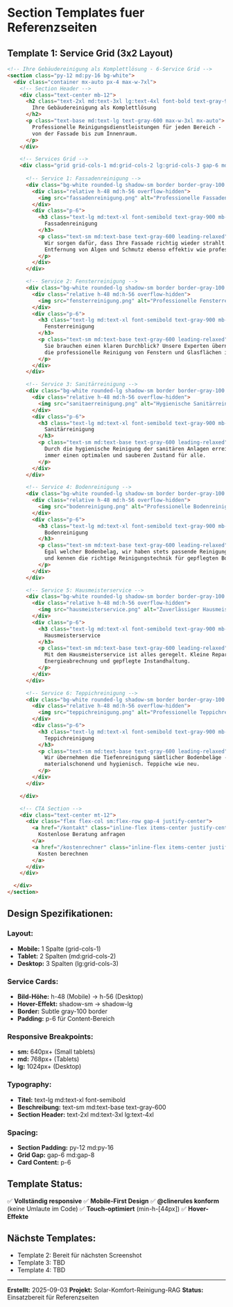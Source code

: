 # Section Templates fuer Referenzseiten

## Template 1: Service Grid (3x2 Layout)

```html
<!-- Ihre Gebäudereinigung als Komplettlösung - 6-Service Grid -->
<section class="py-12 md:py-16 bg-white">
  <div class="container mx-auto px-4 max-w-7xl">
    <!-- Section Header -->
    <div class="text-center mb-12">
      <h2 class="text-2xl md:text-3xl lg:text-4xl font-bold text-gray-900 mb-4">
        Ihre Gebäudereinigung als Komplettlösung
      </h2>
      <p class="text-base md:text-lg text-gray-600 max-w-3xl mx-auto">
        Professionelle Reinigungsdienstleistungen für jeden Bereich - 
        von der Fassade bis zum Innenraum.
      </p>
    </div>

    <!-- Services Grid -->
    <div class="grid grid-cols-1 md:grid-cols-2 lg:grid-cols-3 gap-6 md:gap-8">
      
      <!-- Service 1: Fassadenreinigung -->
      <div class="bg-white rounded-lg shadow-sm border border-gray-100 overflow-hidden hover:shadow-lg transition-shadow duration-300">
        <div class="relative h-48 md:h-56 overflow-hidden">
          <img src="fassadenreinigung.png" alt="Professionelle Fassadenreinigung" class="w-full h-full object-cover">
        </div>
        <div class="p-6">
          <h3 class="text-lg md:text-xl font-semibold text-gray-900 mb-3">
            Fassadenreinigung
          </h3>
          <p class="text-sm md:text-base text-gray-600 leading-relaxed">
            Wir sorgen dafür, dass Ihre Fassade richtig wieder strahlt. 
            Entfernung von Algen und Schmutz ebenso effektiv wie professionell.
          </p>
        </div>
      </div>

      <!-- Service 2: Fensterreinigung -->
      <div class="bg-white rounded-lg shadow-sm border border-gray-100 overflow-hidden hover:shadow-lg transition-shadow duration-300">
        <div class="relative h-48 md:h-56 overflow-hidden">
          <img src="fensterreinigung.png" alt="Professionelle Fensterreinigung" class="w-full h-full object-cover">
        </div>
        <div class="p-6">
          <h3 class="text-lg md:text-xl font-semibold text-gray-900 mb-3">
            Fensterreinigung
          </h3>
          <p class="text-sm md:text-base text-gray-600 leading-relaxed">
            Sie brauchen einen klaren Durchblick? Unsere Experten übernehmen gern 
            die professionelle Reinigung von Fenstern und Glasflächen in bester Qualität.
          </p>
        </div>
      </div>

      <!-- Service 3: Sanitärreinigung -->
      <div class="bg-white rounded-lg shadow-sm border border-gray-100 overflow-hidden hover:shadow-lg transition-shadow duration-300">
        <div class="relative h-48 md:h-56 overflow-hidden">
          <img src="sanitaerreinigung.png" alt="Hygienische Sanitärreinigung" class="w-full h-full object-cover">
        </div>
        <div class="p-6">
          <h3 class="text-lg md:text-xl font-semibold text-gray-900 mb-3">
            Sanitärreinigung
          </h3>
          <p class="text-sm md:text-base text-gray-600 leading-relaxed">
            Durch die hygienische Reinigung der sanitären Anlagen erreichen diese 
            immer einen optimalen und sauberen Zustand für alle.
          </p>
        </div>
      </div>

      <!-- Service 4: Bodenreinigung -->
      <div class="bg-white rounded-lg shadow-sm border border-gray-100 overflow-hidden hover:shadow-lg transition-shadow duration-300">
        <div class="relative h-48 md:h-56 overflow-hidden">
          <img src="bodenreinigung.png" alt="Professionelle Bodenreinigung" class="w-full h-full object-cover">
        </div>
        <div class="p-6">
          <h3 class="text-lg md:text-xl font-semibold text-gray-900 mb-3">
            Bodenreinigung
          </h3>
          <p class="text-sm md:text-base text-gray-600 leading-relaxed">
            Egal welcher Bodenbelag, wir haben stets passende Reinigungsmittel 
            und kennen die richtige Reinigungstechnik für gepflegten Boden.
          </p>
        </div>
      </div>

      <!-- Service 5: Hausmeisterservice -->
      <div class="bg-white rounded-lg shadow-sm border border-gray-100 overflow-hidden hover:shadow-lg transition-shadow duration-300">
        <div class="relative h-48 md:h-56 overflow-hidden">
          <img src="hausmeisterservice.png" alt="Zuverlässiger Hausmeisterservice" class="w-full h-full object-cover">
        </div>
        <div class="p-6">
          <h3 class="text-lg md:text-xl font-semibold text-gray-900 mb-3">
            Hausmeisterservice
          </h3>
          <p class="text-sm md:text-base text-gray-600 leading-relaxed">
            Mit dem Hausmeisterservice ist alles geregelt. Kleine Reparaturen, 
            Energieabrechnung und gepflegte Instandhaltung.
          </p>
        </div>
      </div>

      <!-- Service 6: Teppichreinigung -->
      <div class="bg-white rounded-lg shadow-sm border border-gray-100 overflow-hidden hover:shadow-lg transition-shadow duration-300">
        <div class="relative h-48 md:h-56 overflow-hidden">
          <img src="teppichreinigung.png" alt="Professionelle Teppichreinigung" class="w-full h-full object-cover">
        </div>
        <div class="p-6">
          <h3 class="text-lg md:text-xl font-semibold text-gray-900 mb-3">
            Teppichreinigung
          </h3>
          <p class="text-sm md:text-base text-gray-600 leading-relaxed">
            Wir übernehmen die Tiefenreinigung sämtlicher Bodenbeläge - 
            materialschonend und hygienisch. Teppiche wie neu.
          </p>
        </div>
      </div>

    </div>

    <!-- CTA Section -->
    <div class="text-center mt-12">
      <div class="flex flex-col sm:flex-row gap-4 justify-center">
        <a href="/kontakt" class="inline-flex items-center justify-center px-6 md:px-8 py-3 md:py-4 text-sm md:text-base font-medium text-white bg-blue-600 rounded-lg hover:bg-blue-700 focus:ring-4 focus:ring-blue-300 transition-all min-h-[44px] touch-manipulation">
          Kostenlose Beratung anfragen
        </a>
        <a href="/kostenrechner" class="inline-flex items-center justify-center px-6 md:px-8 py-3 md:py-4 text-sm md:text-base font-medium text-gray-900 bg-white border border-gray-300 rounded-lg hover:bg-gray-50 focus:ring-4 focus:ring-gray-200 transition-all min-h-[44px] touch-manipulation">
          Kosten berechnen
        </a>
      </div>
    </div>

  </div>
</section>
```

## Design Spezifikationen:

### Layout:
- **Mobile:** 1 Spalte (grid-cols-1)
- **Tablet:** 2 Spalten (md:grid-cols-2) 
- **Desktop:** 3 Spalten (lg:grid-cols-3)

### Service Cards:
- **Bild-Höhe:** h-48 (Mobile) → h-56 (Desktop)
- **Hover-Effekt:** shadow-sm → shadow-lg
- **Border:** Subtle gray-100 border
- **Padding:** p-6 für Content-Bereich

### Responsive Breakpoints:
- **sm:** 640px+ (Small tablets)
- **md:** 768px+ (Tablets) 
- **lg:** 1024px+ (Desktop)

### Typography:
- **Titel:** text-lg md:text-xl font-semibold
- **Beschreibung:** text-sm md:text-base text-gray-600
- **Section Header:** text-2xl md:text-3xl lg:text-4xl

### Spacing:
- **Section Padding:** py-12 md:py-16
- **Grid Gap:** gap-6 md:gap-8
- **Card Content:** p-6

## Template Status:
✅ **Vollständig responsive**
✅ **Mobile-First Design**
✅ **@clinerules konform** (keine Umlaute im Code)
✅ **Touch-optimiert** (min-h-[44px])
✅ **Hover-Effekte**

## Nächste Templates:
- Template 2: Bereit für nächsten Screenshot
- Template 3: TBD
- Template 4: TBD

---

**Erstellt:** 2025-09-03
**Projekt:** Solar-Komfort-Reinigung-RAG
**Status:** Einsatzbereit für Referenzseiten
